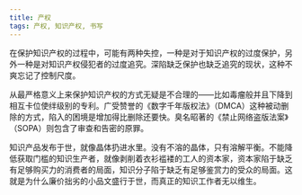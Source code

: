 ```yaml
---
title: 产权
tags: 产权, 知识产权, 书写
---
```



在保护知识产权的过程中，可能有两种失控，一种是对于知识产权的过度保护，另外一种是对知识产权侵犯者的过度追究。深陷缺乏保护也缺乏追究的现状，这种不爽忘记了控制尺度。

从最严格意义上来保护知识产权的方式无疑是不合理的——比如毒瘤般并且下降到相互卡位使绊级别的专利。广受赞誉的《数字千年版权法》（DMCA）这种被动删除的方式，陷入的困境是增加得比删除还要快。臭名昭著的《禁止网络盗版法案》（SOPA）则包含了审查和告密的原罪。

知识产品发布于世，就像晶体扔进水里。没有不溶的晶体，只有溶解平衡。不能降低获取门槛的知识生产者，就像剥削着衣衫褴褛的工人的资本家，资本家陷于缺乏有足够购买力的消费者的局面，知识分子陷于缺乏有足够鉴赏力的受众的局面。这就是为什么廉价拙劣的小品文盛行于世，而真正的知识工作者无以维生。

